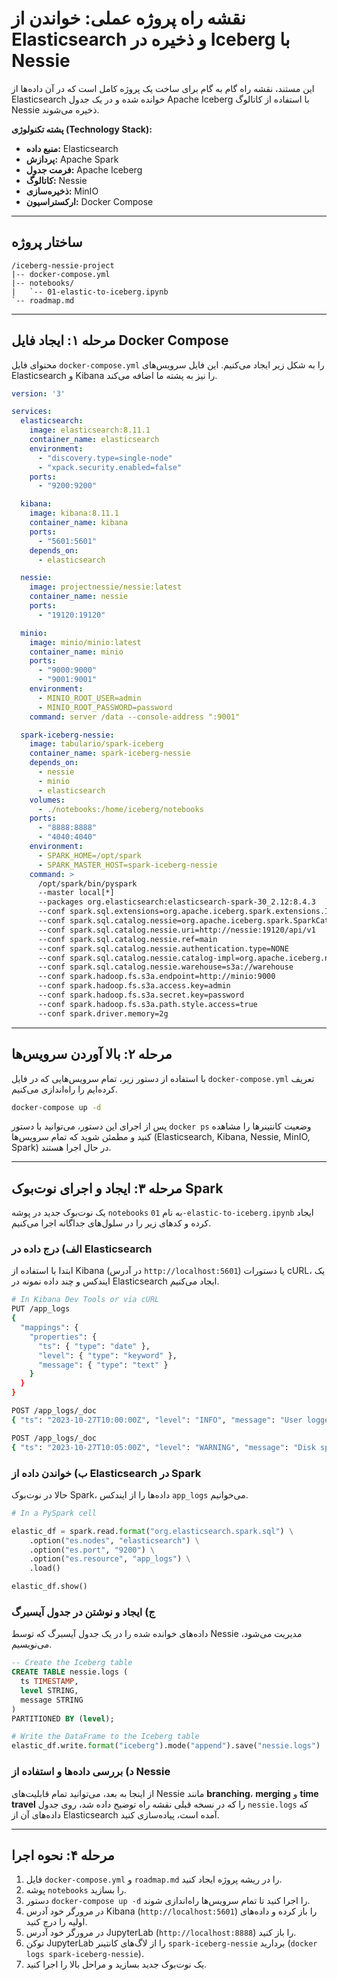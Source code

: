 # نقشه راه پروژه عملی: خواندن از Elasticsearch و ذخیره در Iceberg با Nessie

این مستند، نقشه راه گام به گام برای ساخت یک پروژه کامل است که در آن داده‌ها از Elasticsearch خوانده شده و در یک جدول Apache Iceberg با استفاده از کاتالوگ Nessie ذخیره می‌شوند.

**پشته تکنولوژی (Technology Stack):**

*   **منبع داده:** Elasticsearch
*   **پردازش:** Apache Spark
*   **فرمت جدول:** Apache Iceberg
*   **کاتالوگ:** Nessie
*   **ذخیره‌سازی:** MinIO
*   **ارکستراسیون:** Docker Compose

---

## ساختار پروژه

```
/iceberg-nessie-project
|-- docker-compose.yml
|-- notebooks/
|   `-- 01-elastic-to-iceberg.ipynb
`-- roadmap.md
```

---

## مرحله ۱: ایجاد فایل Docker Compose

محتوای فایل `docker-compose.yml` را به شکل زیر ایجاد می‌کنیم. این فایل سرویس‌های Elasticsearch و Kibana را نیز به پشته ما اضافه می‌کند.

```yaml
version: '3'

services:
  elasticsearch:
    image: elasticsearch:8.11.1
    container_name: elasticsearch
    environment:
      - "discovery.type=single-node"
      - "xpack.security.enabled=false"
    ports:
      - "9200:9200"

  kibana:
    image: kibana:8.11.1
    container_name: kibana
    ports:
      - "5601:5601"
    depends_on:
      - elasticsearch

  nessie:
    image: projectnessie/nessie:latest
    container_name: nessie
    ports:
      - "19120:19120"

  minio:
    image: minio/minio:latest
    container_name: minio
    ports:
      - "9000:9000"
      - "9001:9001"
    environment:
      - MINIO_ROOT_USER=admin
      - MINIO_ROOT_PASSWORD=password
    command: server /data --console-address ":9001"

  spark-iceberg-nessie:
    image: tabulario/spark-iceberg
    container_name: spark-iceberg-nessie
    depends_on:
      - nessie
      - minio
      - elasticsearch
    volumes:
      - ./notebooks:/home/iceberg/notebooks
    ports:
      - "8888:8888"
      - "4040:4040"
    environment:
      - SPARK_HOME=/opt/spark
      - SPARK_MASTER_HOST=spark-iceberg-nessie
    command: >
      /opt/spark/bin/pyspark
      --master local[*]
      --packages org.elasticsearch:elasticsearch-spark-30_2.12:8.4.3
      --conf spark.sql.extensions=org.apache.iceberg.spark.extensions.IcebergSparkSessionExtensions,org.projectnessie.spark.extensions.NessieSparkSessionExtensions
      --conf spark.sql.catalog.nessie=org.apache.iceberg.spark.SparkCatalog
      --conf spark.sql.catalog.nessie.uri=http://nessie:19120/api/v1
      --conf spark.sql.catalog.nessie.ref=main
      --conf spark.sql.catalog.nessie.authentication.type=NONE
      --conf spark.sql.catalog.nessie.catalog-impl=org.apache.iceberg.nessie.NessieCatalog
      --conf spark.sql.catalog.nessie.warehouse=s3a://warehouse
      --conf spark.hadoop.fs.s3a.endpoint=http://minio:9000
      --conf spark.hadoop.fs.s3a.access.key=admin
      --conf spark.hadoop.fs.s3a.secret.key=password
      --conf spark.hadoop.fs.s3a.path.style.access=true
      --conf spark.driver.memory=2g
```

---

## مرحله ۲: بالا آوردن سرویس‌ها

با استفاده از دستور زیر، تمام سرویس‌هایی که در فایل `docker-compose.yml` تعریف کرده‌ایم را راه‌اندازی می‌کنیم.

```bash
docker-compose up -d
```

پس از اجرای این دستور، می‌توانید با دستور `docker ps` وضعیت کانتینرها را مشاهده کنید و مطمئن شوید که تمام سرویس‌ها (Elasticsearch, Kibana, Nessie, MinIO, Spark) در حال اجرا هستند.

---

## مرحله ۳: ایجاد و اجرای نوت‌بوک Spark

یک نوت‌بوک جدید در پوشه `notebooks` به نام `01-elastic-to-iceberg.ipynb` ایجاد کرده و کدهای زیر را در سلول‌های جداگانه اجرا می‌کنیم.

### الف) درج داده در Elasticsearch

ابتدا با استفاده از Kibana (در آدرس `http://localhost:5601`) یا دستورات cURL، یک ایندکس و چند داده نمونه در Elasticsearch ایجاد می‌کنیم.

```bash
# In Kibana Dev Tools or via cURL
PUT /app_logs
{
  "mappings": {
    "properties": {
      "ts": { "type": "date" },
      "level": { "type": "keyword" },
      "message": { "type": "text" }
    }
  }
}

POST /app_logs/_doc
{ "ts": "2023-10-27T10:00:00Z", "level": "INFO", "message": "User logged in" }

POST /app_logs/_doc
{ "ts": "2023-10-27T10:05:00Z", "level": "WARNING", "message": "Disk space is running low" }
```

### ب) خواندن داده از Elasticsearch در Spark

حالا در نوت‌بوک Spark، داده‌ها را از ایندکس `app_logs` می‌خوانیم.

```python
# In a PySpark cell

elastic_df = spark.read.format("org.elasticsearch.spark.sql") \
    .option("es.nodes", "elasticsearch") \
    .option("es.port", "9200") \
    .option("es.resource", "app_logs") \
    .load()

elastic_df.show()
```

### ج) ایجاد و نوشتن در جدول آیسبرگ

داده‌های خوانده شده را در یک جدول آیسبرگ که توسط Nessie مدیریت می‌شود، می‌نویسیم.

```sql
-- Create the Iceberg table
CREATE TABLE nessie.logs (
  ts TIMESTAMP,
  level STRING,
  message STRING
)
PARTITIONED BY (level);
```

```python
# Write the DataFrame to the Iceberg table
elastic_df.write.format("iceberg").mode("append").save("nessie.logs")
```

### د) بررسی داده‌ها و استفاده از Nessie

از اینجا به بعد، می‌توانید تمام قابلیت‌های Nessie مانند **branching**، **merging** و **time travel** را که در نسخه قبلی نقشه راه توضیح داده شد، روی جدول `nessie.logs` که داده‌های آن از Elasticsearch آمده است، پیاده‌سازی کنید.

---

## مرحله ۴: نحوه اجرا

1.  فایل `docker-compose.yml` و `roadmap.md` را در ریشه پروژه ایجاد کنید.
2.  پوشه `notebooks` را بسازید.
3.  دستور `docker-compose up -d` را اجرا کنید تا تمام سرویس‌ها راه‌اندازی شوند.
4.  در مرورگر خود آدرس Kibana (`http://localhost:5601`) را باز کرده و داده‌های اولیه را درج کنید.
5.  در مرورگر خود آدرس JupyterLab (`http://localhost:8888`) را باز کنید.
6.  توکن JupyterLab را از لاگ‌های کانتینر `spark-iceberg-nessie` بردارید (`docker logs spark-iceberg-nessie`).
7.  یک نوت‌بوک جدید بسازید و مراحل بالا را اجرا کنید.
